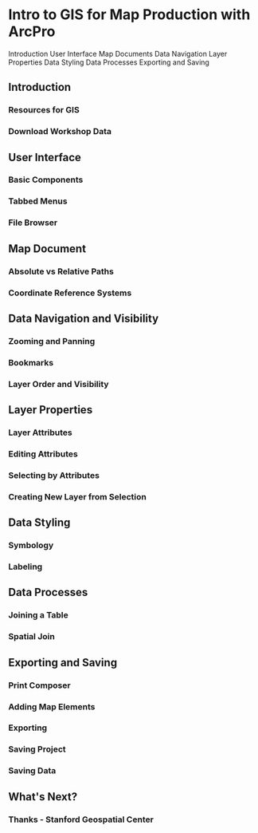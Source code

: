 # Intro to GIS for Map Production with ArcPro

Introduction
User Interface
Map Documents
Data Navigation
Layer Properties
Data Styling
Data Processes
Exporting and Saving

## Introduction
### Resources for GIS
### Download Workshop Data
## User Interface
### Basic Components
### Tabbed Menus
### File Browser
## Map Document
### Absolute vs Relative Paths
### Coordinate Reference Systems
## Data Navigation and Visibility 
### Zooming and Panning
### Bookmarks
### Layer Order and Visibility
## Layer Properties
### Layer Attributes
### Editing Attributes
### Selecting by Attributes
### Creating New Layer from Selection
## Data Styling
### Symbology
### Labeling
## Data Processes
### Joining a Table
### Spatial Join
## Exporting and Saving
### Print Composer
### Adding Map Elements
### Exporting
### Saving Project
### Saving Data
## What's Next?
### Thanks - Stanford Geospatial Center
